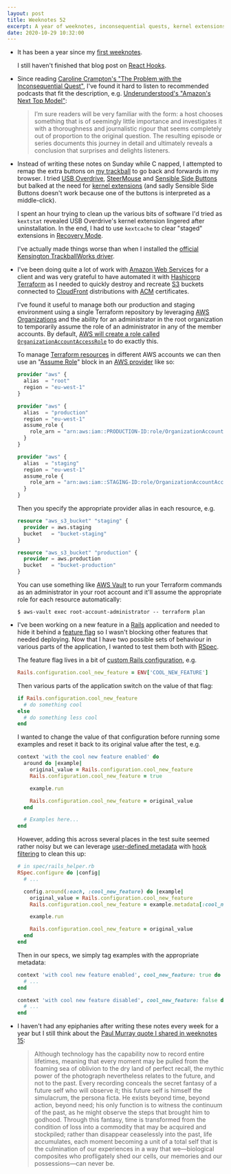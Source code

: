 ```yaml
---
layout: post
title: Weeknotes 52
excerpt: A year of weeknotes, inconsequential quests, kernel extensions, using Terraform to manage multiple AWS accounts at once, testing feature flags and the secret fantasy of a future self.
date: 2020-10-29 10:32:00
---
```

*   It has been a year since my [first weeknotes](https://tomstu.art/weeknotes-42-breezy-manner).

    I still haven't finished that blog post on [React Hooks](https://reactjs.org/docs/hooks-intro.html).

*   Since reading [Caroline Crampton's "The Problem with the Inconsequential Quest"](https://hotpodnews.com/the-problem-with-the-inconsequential-quest/), I've found it hard to listen to recommended podcasts that fit the description, e.g. [Underunderstood's "Amazon's Next Top Model"](https://underunderstood.com/podcast/episode/amazons-next-top-model/):

    > I’m sure readers will be very familiar with the form: a host chooses something that is of seemingly little importance and investigates it with a thoroughness and journalistic rigour that seems completely out of proportion to the original question. The resulting episode or series documents this journey in detail and ultimately reveals a conclusion that surprises and delights listeners.

*   Instead of writing these notes on Sunday while C napped, I attempted to remap the extra buttons on [my trackball](https://www.kensington.com/en-gb/p/products/control/trackballs/expert-mouse-wireless-trackball/) to go back and forwards in my browser. I tried [USB Overdrive](https://www.usboverdrive.com), [SteerMouse](http://plentycom.jp/en/steermouse/) and [Sensible Side Buttons](https://sensible-side-buttons.archagon.net) but balked at the need for [kernel extensions](https://developer.apple.com/support/kernel-extensions/) (and sadly Sensible Side Buttons doesn't work because one of the buttons is interpreted as a middle-click).

    I spent an hour trying to clean up the various bits of software I'd tried as `kextstat` revealed USB Overdrive's kernel extension lingered after uninstallation. In the end, I had to use `kextcache` to clear "staged" extensions in [Recovery Mode](https://support.apple.com/en-gb/HT201314).

    I've actually made things worse than when I installed the [official Kensington TrackballWorks driver](https://www.kensington.com/en-gb/software/trackballworks-customization-software/).

*   I've been doing quite a lot of work with [Amazon Web Services](https://aws.amazon.com) for a client and was very grateful to have automated it with [Hashicorp Terraform](https://www.terraform.io) as I needed to quickly destroy and recreate [S3](https://aws.amazon.com/s3/) buckets connected to [CloudFront](https://aws.amazon.com/cloudfront/) distributions with [ACM](https://aws.amazon.com/certificate-manager/) certificates.

    I've found it useful to manage both our production and staging environment using a single Terraform repository by leveraging [AWS Organizations](https://aws.amazon.com/organizations/) and the ability for an administrator in the root organization to temporarily assume the role of an administrator in any of the member accounts. By default, [AWS will create a role called `OrganizationAccountAccessRole`](https://docs.aws.amazon.com/organizations/latest/userguide/orgs_manage_accounts_access.html) to do exactly this.

    To manage [Terraform resources](https://www.terraform.io/docs/configuration/resources.html) in different AWS accounts we can then use an "[Assume Role](https://registry.terraform.io/providers/hashicorp/aws/latest/docs#assume-role)" block in an [AWS provider](https://registry.terraform.io/providers/hashicorp/aws/latest/docs#assume-role) like so:

    ```terraform
    provider "aws" {
      alias  = "root"
      region = "eu-west-1"
    }

    provider "aws" {
      alias  = "production"
      region = "eu-west-1"
      assume_role {
        role_arn = "arn:aws:iam::PRODUCTION-ID:role/OrganizationAccountAccessRole"
      }
    }

    provider "aws" {
      alias  = "staging"
      region = "eu-west-1"
      assume_role {
        role_arn = "arn:aws:iam::STAGING-ID:role/OrganizationAccountAccessRole"
      }
    }
    ```

    Then you specify the appropriate provider alias in each resource, e.g.

    ```terraform
    resource "aws_s3_bucket" "staging" {
      provider = aws.staging
      bucket   = "bucket-staging"
    }

    resource "aws_s3_bucket" "production" {
      provider = aws.production
      bucket   = "bucket-production"
    }
    ```

    You can use something like [AWS Vault](https://github.com/99designs/aws-vault) to run your Terraform commands as an administrator in your root account and it'll assume the appropriate role for each resource automatically:

    ```console
    $ aws-vault exec root-account-administrator -- terraform plan
    ```

*   I've been working on a new feature in a [Rails](https://rubyonrails.org) application and needed to hide it behind a [feature flag](https://martinfowler.com/articles/feature-toggles.html) so I wasn't blocking other features that needed deploying. Now that I have two possible sets of behaviour in various parts of the application, I wanted to test them both with [RSpec](https://rspec.info).

    The feature flag lives in a bit of [custom Rails configuration](https://guides.rubyonrails.org/configuring.html#custom-configuration), e.g.

    ```ruby
    Rails.configuration.cool_new_feature = ENV['COOL_NEW_FEATURE']
    ```

    Then various parts of the application switch on the value of that flag:

    ```ruby
    if Rails.configuration.cool_new_feature
      # do something cool
    else
      # do something less cool
    end
    ```

    I wanted to change the value of that configuration before running some examples and reset it back to its original value after the test, e.g.

    ```ruby
    context 'with the cool new feature enabled' do
      around do |example|
        original_value = Rails.configuration.cool_new_feature
        Rails.configuration.cool_new_feature = true

        example.run

        Rails.configuration.cool_new_feature = original_value
      end

      # Examples here...
    end
    ```

    However, adding this across several places in the test suite seemed rather noisy but we can leverage [user-defined metadata](https://relishapp.com/rspec/rspec-core/v/3-9/docs/metadata/user-defined-metadata) with [hook filtering](https://relishapp.com/rspec/rspec-core/v/3-9/docs/hooks/filters#filtering-hooks-using-a-regular-expression) to clean this up:

    ```ruby
    # in spec/rails_helper.rb
    RSpec.configure do |config|
      # ...

      config.around(:each, :cool_new_feature) do |example|
        original_value = Rails.configuration.cool_new_feature
        Rails.configuration.cool_new_feature = example.metadata[:cool_new_feature]

        example.run

        Rails.configuration.cool_new_feature = original_value
      end
    end
    ```

    Then in our specs, we simply tag examples with the appropriate metadata:

    ```ruby
    context 'with cool new feature enabled', cool_new_feature: true do
      # ...
    end

    context 'with cool new feature disabled', cool_new_feature: false do
      # ...
    end
    ```

*   I haven't had any epiphanies after writing these notes every week for a year but I still think about the [Paul Murray quote I shared in weeknotes 15](/2020/02/10/weeknotes-15/):

    > Although technology has the capability now to record entire lifetimes, meaning that every moment may be pulled from the foaming sea of oblivion to the dry land of perfect recall, the mythic power of the photograph nevertheless relates to the future, and not to the past. Every recording conceals the secret fantasy of a future self who will observe it; this future self is himself the simulacrum, the persona ficta. He exists beyond time, beyond action, beyond need; his only function is to witness the continuum of the past, as he might observe the steps that brought him to godhood. Through this fantasy, time is transformed from the condition of loss into a commodity that may be acquired and stockpiled; rather than disappear ceaselessly into the past, life accumulates, each moment becoming a unit of a total self that is the culmination of our experiences in a way that we—biological composites who profligately shed our cells, our memories and our possessions—can never be.
